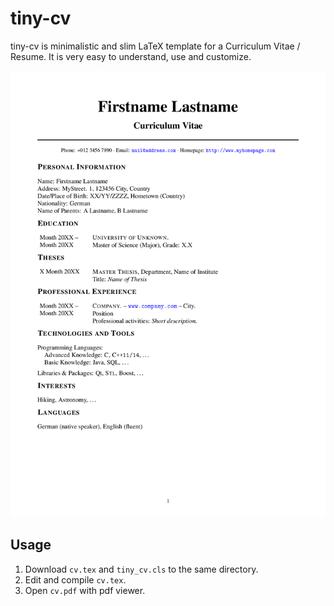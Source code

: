 # tiny-cv 

tiny-cv is minimalistic and slim LaTeX template for a Curriculum Vitae / Resume. 
It is very easy to understand, use and customize.

![Screenshot](screenshot.png?raw=true)

## Usage 

1. Download `cv.tex` and `tiny_cv.cls` to the same directory.
2. Edit and compile `cv.tex`.
3. Open `cv.pdf` with pdf viewer.
